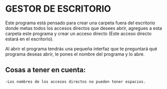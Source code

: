 # GESTOR DE ESCRITORIO

Este programa está pensado para crear una carpeta fuera del escritorio donde metas todos los accesos directos que desees abrir,
agregues a esta carpeta este programa y crear un acceso directo (Este acceso directo estará en el escritorio).

Al abrir el programa tendrás una pequeña interfaz que te preguntará qué programa deseas abrir, le pones el nombre del programa y lo abre.
 
 ## Cosas a tener en cuenta:
    -Los nombres de los accesos directos no pueden tener espacios.

